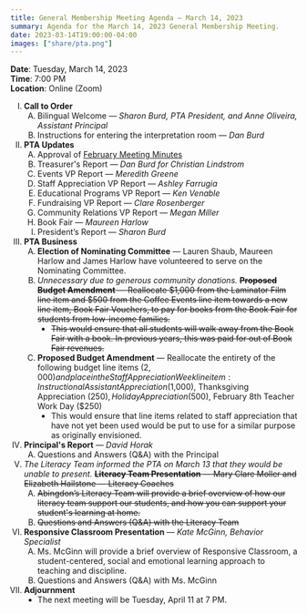 ```yaml
---
title: General Membership Meeting Agenda — March 14, 2023
summary: Agenda for the March 14, 2023 General Membership Meeting.
date: 2023-03-14T19:00:00-04:00
images: ["share/pta.png"]
---
```


<style type="text/css">
    ol { list-style-type: upper-roman; }
    ol ol { list-style-type: upper-alpha; }
    ol ol ol { list-style-type: decimal; }
    ol ol ol ol { list-style-type: lower-alpha; }
    ul { list-style-type: disc; }
</style>

**Date**: Tuesday, March 14, 2023  
**Time**: 7:00 PM  
**Location**: Online (Zoom)

1. **Call to Order**
    1. Bilingual Welcome — *Sharon Burd, PTA President, and Anne Oliveira, Assistant Principal*
    1. Instructions for entering the interpretation room — *Dan Burd*
1. **PTA Updates**
    1. Approval of [February Meeting Minutes](/minutes/2023-02-21)
    1. Treasurer's Report — *Dan Burd for Christian Lindstrom*
    1. Events VP Report — *Meredith Greene*
    1. Staff Appreciation VP Report — *Ashley Farrugia*
    1. Educational Programs VP Report — *Ken Venable*
    1. Fundraising VP Report — *Clare Rosenberger*
    1. Community Relations VP Report — *Megan Miller*
    1. Book Fair — *Maureen Harlow*
    1. President’s Report — *Sharon Burd*
1. **PTA Business**
    1. **Election of Nominating Committee** — Lauren Shaub, Maureen Harlow and James Harlow have volunteered to serve on the Nominating Committee.
    1. *Unnecessary due to generous community donations.* ~~**Proposed Budget Amendment** — Reallocate $1,000 from the Laminator Film line item and $500 from the Coffee Events line item towards a new line item, Book Fair Vouchers, to pay for books from the Book Fair for students from low-income families.~~
        - ~~This would ensure that all students will walk away from the Book Fair with a book. In previous years, this was paid for out of Book Fair revenues.~~
    1. **Proposed Budget Amendment** — Reallocate the entirety of the following budget line items ($2,000) and place in the Staff Appreciation Week line item: Instructional Assistant Appreciation ($1,000), Thanksgiving Appreciation ($250), Holiday Appreciation ($500), February 8th Teacher Work Day ($250)
        - This would ensure that line items related to staff appreciation that have not yet been used would be put to use for a similar purpose as originally envisioned.
1. **Principal's Report** — *David Horak*
    1. Questions and Answers (Q&A) with the Principal
1. *The Literacy Team informed the PTA on March 13 that they would be unable to present.* ~~**Literacy Team Presentation** — Mary Clare Moller and Elizabeth Hailstone — Literacy Coaches~~
    1. ~~Abingdon’s Literacy Team will provide a brief overview of how our literacy team support our students, and how you can support your student's learning at home.~~
    1. ~~Questions and Answers (Q&A) with the Literacy Team~~
1. **Responsive Classroom Presentation** — *Kate McGinn, Behavior Specialist*
    1. Ms. McGinn will provide a brief overview of Responsive Classroom, a student-centered, social and emotional learning approach to teaching and discipline.
    1. Questions and Answers (Q&A) with Ms. McGinn
1. **Adjournment**
	- The next meeting will be Tuesday, April 11 at 7 PM.